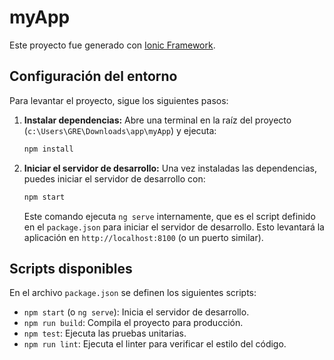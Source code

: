 # myApp

Este proyecto fue generado con [Ionic Framework](https://ionicframework.com/).

## Configuración del entorno

Para levantar el proyecto, sigue los siguientes pasos:

1.  **Instalar dependencias:**
    Abre una terminal en la raíz del proyecto (`c:\Users\GRE\Downloads\app\myApp`) y ejecuta:
    ```bash
    npm install
    ```

2.  **Iniciar el servidor de desarrollo:**
    Una vez instaladas las dependencias, puedes iniciar el servidor de desarrollo con:
    ```bash
    npm start
    ```
    Este comando ejecuta `ng serve` internamente, que es el script definido en el `package.json` para iniciar el servidor de desarrollo. Esto levantará la aplicación en `http://localhost:8100` (o un puerto similar).

## Scripts disponibles

En el archivo `package.json` se definen los siguientes scripts:

-   `npm start` (o `ng serve`): Inicia el servidor de desarrollo.
-   `npm run build`: Compila el proyecto para producción.
-   `npm test`: Ejecuta las pruebas unitarias.
-   `npm run lint`: Ejecuta el linter para verificar el estilo del código.